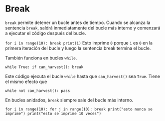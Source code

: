 # Break
`break` permite detener un bucle antes de tiempo. Cuando se alcanza la sentencia `break`, saldrá inmediatamente del bucle más interno y comenzará a ejecutar el código después del bucle.

`for i in range(10):
	break
print(i)`
Esto imprime `0` porque `i` es `0` en la primera iteración del bucle y luego la sentencia break termina el bucle.

También funciona en bucles `while`.

`while True:
	if can_harvest():
		break`

Este código ejecuta el bucle `while` hasta que `can_harvest()` sea `True`. 
Tiene el mismo efecto que

`while not can_harvest():
	pass`

En bucles anidados, `break` siempre sale del bucle más interno.

`for i in range(10):
	for j in range(10):
		break
		print("esto nunca se imprime")
	print("esto se imprime 10 veces")`